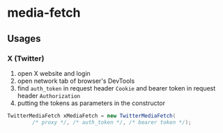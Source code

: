 # media-fetch

## Usages

### X (Twitter)

1. open X website and login
2. open network tab of browser's DevTools
3. find `auth_token` in request header `Cookie` and bearer token in request header `Authorization`
4. putting the tokens as parameters in the constructor

```java
TwitterMediaFetch xMediaFetch = new TwitterMediaFetch(
        /* proxy */, /* auth_token */, /* bearer token */);
```
